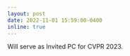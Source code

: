 ```yaml
---
layout: post
date: 2022-11-01 15:59:00-0400
inline: true
---
```


Will serve as Invited PC for CVPR 2023.
